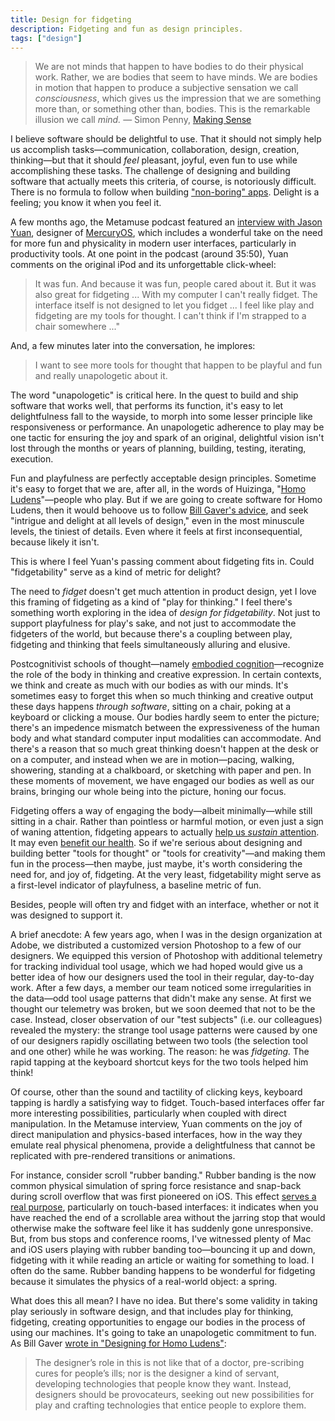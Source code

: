 ```yaml
---
title: Design for fidgeting
description: Fidgeting and fun as design principles.
tags: ["design"]
---
```


> We are not minds that happen to have bodies to do their physical work. Rather, we are bodies that seem to have minds. We are bodies in motion that happen to produce a subjective sensation we call _consciousness_, which gives us the impression that we are something more than, or something other than, bodies. This is the remarkable illusion we call _mind._ — Simon Penny, [Making Sense](http://www.worldcat.org/oclc/1102348448)

I believe software should be delightful to use. That it should not simply help us accomplish tasks—communication, collaboration, design, creation, thinking—but that it should _feel_ pleasant, joyful, even fun to use while accomplishing these tasks. The challenge of designing and building software that actually meets this criteria, of course, is notoriously difficult. There is no formula to follow when building ["non-boring" apps](https://www.andy.works/words/no-more-boring-apps). Delight is a feeling; you know it when you feel it.

A few months ago, the Metamuse podcast featured an [interview with Jason Yuan](https://podcasts.apple.com/us/podcast/17-rethink-the-os-with-jason-yuan/id1504506097?i=1000498277608), designer of [MercuryOS](https://www.mercuryos.com/), which includes a wonderful take on the need for more fun and physicality in modern user interfaces, particularly in productivity tools. At one point in the podcast (around 35:50), Yuan comments on the original iPod and its unforgettable click-wheel:

> It was fun. And because it was fun, people cared about it. But it was also great for fidgeting ... With my computer I can't really fidget. The interface itself is not designed to let you fidget ... I feel like play and fidgeting are my tools for thought. I can't think if I'm strapped to a chair somewhere ..."

And, a few minutes later into the conversation, he implores:

> I want to see more tools for thought that happen to be playful and fun and really unapologetic about it.

The word "unapologetic" is critical here. In the quest to build and ship software that works well, that performs its function, it's easy to let delightfulness fall to the wayside, to morph into some lesser principle like responsiveness or performance. An unapologetic adherence to play may be one tactic for ensuring the joy and spark of an original, delightful vision isn't lost through the months or years of planning, building, testing, iterating, execution. 

Fun and playfulness are perfectly acceptable design principles. Sometime it's easy to forget that we are, after all, in the words of Huizinga, "[Homo Ludens](https://en.wikipedia.org/wiki/Homo_Ludens)"—people who play. But if we are going to create software for Homo Ludens, then it would behoove us to follow [Bill Gaver's advice](http://www.paulos.net/teaching/2011/AO/readings/homoludens.pdf), and seek "intrigue and delight at all levels of design," even in the most minuscule levels, the tiniest of details. Even where it feels at first inconsequential, because likely it isn't.

This is where I feel Yuan's passing comment about fidgeting fits in. Could "fidgetability" serve as a kind of metric for delight?

The need to _fidget_ doesn't get much attention in product design, yet I love this framing of fidgeting as a kind of "play for thinking." I feel there's something worth exploring in the idea of _design for fidgetability_. Not just to support playfulness for play's sake, and not just to accommodate the fidgeters of the world, but because there's a coupling between play, fidgeting and thinking that feels simultaneously alluring and elusive.

Postcognitivist schools of thought—namely [embodied cognition](https://en.wikipedia.org/wiki/Embodied_cognition)—recognize the role of the body in thinking and creative expression. In certain contexts, we think and create as much with our bodies as with our minds. It's sometimes easy to forget this when so much thinking and creative output these days happens _through software_, sitting on a chair, poking at a keyboard or clicking a mouse. Our bodies hardly seem to enter the picture; there's an impedence mismatch between the expressiveness of the human body and what standard computer input modalities can accommodate. And there's a reason that so much great thinking doesn't happen at the desk or on a computer, and instead when we are in motion—pacing, walking, showering, standing at a chalkboard, or sketching with paper and pen. In these moments of movement, we have engaged our bodies as well as our brains, bringing our whole being into the picture, honing our focus.

Fidgeting offers a way of engaging the body—albeit minimally—while still sitting in a chair. Rather than pointless or harmful motion, or even just a sign of waning attention, fidgeting appears to actually [help us _sustain_ attention](https://www.frontiersin.org/articles/10.3389/fpsyg.2013.00619/full). It may even [benefit our health](https://www.nytimes.com/2016/09/14/well/move/why-fidgeting-is-good-medicine.html). So if we're serious about designing and building better "tools for thought" or "tools for creativity"—and making them fun in the process—then maybe, just maybe, it's worth considering the need for, and joy of, fidgeting. At the very least, fidgetability might serve as a first-level indicator of playfulness, a baseline metric of fun. 

Besides, people will often try and fidget with an interface, whether or not it was designed to support it. 

A brief anecdote: A few years ago, when I was in the design organization at Adobe, we distributed a customized version Photoshop to a few of our designers. We equipped this version of Photoshop with additional telemetry for tracking individual tool usage, which we had hoped would give us a better idea of how our designers used the tool in their regular, day-to-day work. After a few days, a member our team noticed some irregularities in the data—odd tool usage patterns that didn't make any sense. At first we thought our telemetry was broken, but we soon deemed that not to be the case. Instead, closer observation of our "test subjects" (i.e. our colleagues) revealed the mystery: the strange tool usage patterns were caused by one of our designers rapidly oscillating between two tools (the selection tool and one other) while he was working. The reason: he was _fidgeting._ The rapid tapping at the keyboard shortcut keys for the two tools helped him think!

Of course, other than the sound and tactility of clicking keys, keyboard tapping is hardly a satisfying way to fidget. Touch-based interfaces offer far more interesting possibilities, particularly when coupled with direct manipulation. In the Metamuse interview, Yuan comments on the joy of direct manipulation and physics-based interfaces, how in the way they emulate real physical phenomena, provide a delightfulness that cannot be replicated with pre-rendered transitions or animations.

For instance, consider scroll "rubber banding." Rubber banding is the now common physical simulation of spring force resistance and snap-back during scroll overflow that was first pioneered on iOS. This effect [serves a real purpose](https://www.cultofmac.com/489256/bas-ording-rubber-band-effect-iphone/), particularly on touch-based interfaces: it indicates when you have reached the end of a scrollable area without the jarring stop that would otherwise make the software feel like it has suddenly gone unresponsive. But, from bus stops and conference rooms, I've witnessed plenty of Mac and iOS users playing with rubber banding too—bouncing it up and down, fidgeting with it while reading an article or waiting for something to load. I often do the same. Rubber banding happens to be wonderful for fidgeting because it simulates the physics of a real-world object: a spring.

What does this all mean? I have no idea. But there's some validity in taking play seriously in software design, and that includes play for thinking, fidgeting, creating opportunities to engage our bodies in the process of using our machines. It's going to take an unapologetic commitment to fun. As Bill Gaver [wrote in "Designing for Homo Ludens"](https://www.researchgate.net/profile/William_Gaver/publication/242529258_Designing_for_Homo_Ludens/links/5446e65c0cf2d62c30504f8b/Designing-for-Homo-Ludens.pdf):

> The designer’s role in this is not like that of a doctor, pre-scribing cures for people’s ills; nor is the designer a kind of servant, developing technologies that
people know they want. Instead, designers should be provocateurs, seeking out new possibilities for play and crafting technologies that entice people to explore them.
